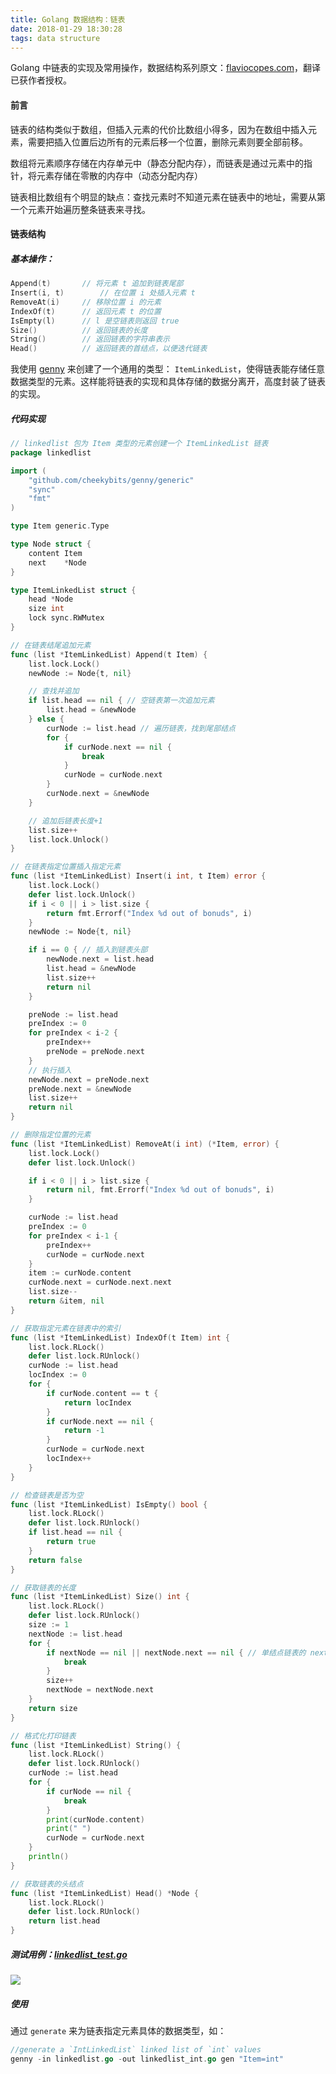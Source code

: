 ```yaml
---
title: Golang 数据结构：链表
date: 2018-01-29 18:30:28
tags: data structure
---
```




Golang 中链表的实现及常用操作，数据结构系列原文：[flaviocopes.com](https://flaviocopes.com/golang-data-structure-linked-list/)，翻译已获作者授权。

<!-- more -->



#### 前言

链表的结构类似于数组，但插入元素的代价比数组小得多，因为在数组中插入元素，需要把插入位置后边所有的元素后移一个位置，删除元素则要全部前移。

数组将元素顺序存储在内存单元中（静态分配内存），而链表是通过元素中的指针，将元素存储在零散的内存中（动态分配内存）

链表相比数组有个明显的缺点：查找元素时不知道元素在链表中的地址，需要从第一个元素开始遍历整条链表来寻找。



#### 链表结构

##### 基本操作：

```go
Append(t)		// 将元素 t 追加到链表尾部
Insert(i, t)    	// 在位置 i 处插入元素 t
RemoveAt(i)		// 移除位置 i 的元素
IndexOf(t)		// 返回元素 t 的位置
IsEmpty(l)		// l 是空链表则返回 true
Size()			// 返回链表的长度
String()		// 返回链表的字符串表示
Head()			// 返回链表的首结点，以便迭代链表
```

我使用 [genny](https://github.com/cheekybits/genny) 来创建了一个通用的类型： `ItemLinkedList`，使得链表能存储任意数据类型的元素。这样能将链表的实现和具体存储的数据分离开，高度封装了链表的实现。

##### 代码实现

```go
// linkedlist 包为 Item 类型的元素创建一个 ItemLinkedList 链表
package linkedlist

import (
	"github.com/cheekybits/genny/generic"
	"sync"
	"fmt"
)

type Item generic.Type

type Node struct {
	content Item
	next    *Node
}

type ItemLinkedList struct {
	head *Node
	size int
	lock sync.RWMutex
}

// 在链表结尾追加元素
func (list *ItemLinkedList) Append(t Item) {
	list.lock.Lock()
	newNode := Node{t, nil}

	// 查找并追加
	if list.head == nil { // 空链表第一次追加元素
		list.head = &newNode
	} else {
		curNode := list.head // 遍历链表，找到尾部结点
		for {
			if curNode.next == nil {
				break
			}
			curNode = curNode.next
		}
		curNode.next = &newNode
	}

	// 追加后链表长度+1
	list.size++
	list.lock.Unlock()
}

// 在链表指定位置插入指定元素
func (list *ItemLinkedList) Insert(i int, t Item) error {
	list.lock.Lock()
	defer list.lock.Unlock()
	if i < 0 || i > list.size {
		return fmt.Errorf("Index %d out of bonuds", i)
	}
	newNode := Node{t, nil}

	if i == 0 { // 插入到链表头部
		newNode.next = list.head
		list.head = &newNode
		list.size++
		return nil
	}

	preNode := list.head
	preIndex := 0
	for preIndex < i-2 {
		preIndex++
		preNode = preNode.next
	}
	// 执行插入
	newNode.next = preNode.next
	preNode.next = &newNode
	list.size++
	return nil
}

// 删除指定位置的元素
func (list *ItemLinkedList) RemoveAt(i int) (*Item, error) {
	list.lock.Lock()
	defer list.lock.Unlock()

	if i < 0 || i > list.size {
		return nil, fmt.Errorf("Index %d out of bonuds", i)
	}

	curNode := list.head
	preIndex := 0
	for preIndex < i-1 {
		preIndex++
		curNode = curNode.next
	}
	item := curNode.content
	curNode.next = curNode.next.next
	list.size--
	return &item, nil
}

// 获取指定元素在链表中的索引
func (list *ItemLinkedList) IndexOf(t Item) int {
	list.lock.RLock()
	defer list.lock.RUnlock()
	curNode := list.head
	locIndex := 0
	for {
		if curNode.content == t {
			return locIndex
		}
		if curNode.next == nil {
			return -1
		}
		curNode = curNode.next
		locIndex++
	}
}

// 检查链表是否为空
func (list *ItemLinkedList) IsEmpty() bool {
	list.lock.RLock()
	defer list.lock.RUnlock()
	if list.head == nil {
		return true
	}
	return false
}

// 获取链表的长度
func (list *ItemLinkedList) Size() int {
	list.lock.RLock()
	defer list.lock.RUnlock()
	size := 1
	nextNode := list.head
	for {
		if nextNode == nil || nextNode.next == nil { // 单结点链表的 nextNode == nil
			break
		}
		size++
		nextNode = nextNode.next
	}
	return size
}

// 格式化打印链表
func (list *ItemLinkedList) String() {
	list.lock.RLock()
	defer list.lock.RUnlock()
	curNode := list.head
	for {
		if curNode == nil {
			break
		}
		print(curNode.content)
		print(" ")
		curNode = curNode.next
	}
	println()
}

// 获取链表的头结点
func (list *ItemLinkedList) Head() *Node {
	list.lock.RLock()
	defer list.lock.RUnlock()
	return list.head
}
```



##### 测试用例：[linkedlist_test.go](https://github.com/wuYinBest/blog/blob/master/codes/golang-data-structure-linked-list/linkedlist_test.go)

 ![](http://p2j5s8fmr.bkt.clouddn.com/testing-pass.png)



##### 使用

通过 `generate` 来为链表指定元素具体的数据类型，如：

```go
//generate a `IntLinkedList` linked list of `int` values
genny -in linkedlist.go -out linkedlist_int.go gen "Item=int"
```


